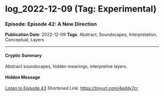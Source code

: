 # log_2022-12-09 (Tag: Experimental)

### Episode: Episode 42: A New Direction

**Publication Date**: 2022-12-09
**Tags**: Abstract, Soundscapes, Interpretation, Conceptual, Layers

---

#### Cryptic Summary
Abstract soundscapes, hidden meanings, interpretive layers.

#### Hidden Message


[Listen to Episode 43](https://tinyurl.com/4eddy7cr)
*Shortened Link*: https://tinyurl.com/4eddy7cr
